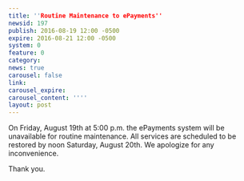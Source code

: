 ```yaml
---
title: ''Routine Maintenance to ePayments''
newsid: 197
publish: 2016-08-19 12:00 -0500
expire: 2016-08-21 12:00 -0500
system: 0
feature: 0
category: 
news: true
carousel: false
link: 
carousel_expire: 
carousel_content: ''''
layout: post
---
```

<p>On Friday, August 19th at 5:00 p.m. the ePayments system will be unavailable for routine maintenance.  All services are scheduled to be restored by noon Saturday, August 20th.  We apologize for any inconvenience.</p>
<p>Thank you.</p>
